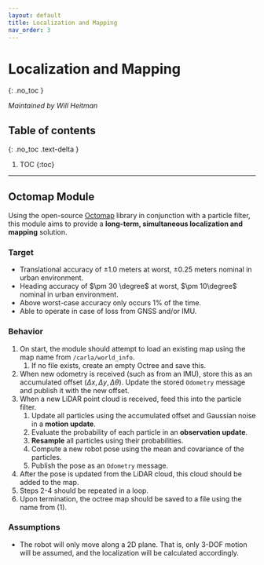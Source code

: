 ```yaml
---
layout: default
title: Localization and Mapping
nav_order: 3
---
```


# Localization and Mapping

{: .no_toc }

_Maintained by Will Heitman_

## Table of contents

{: .no_toc .text-delta }

1. TOC
   {:toc}

---

## Octomap Module

Using the open-source [Octomap](https://octomap.github.io/) library in conjunction with a particle filter, this module aims to provide a **long-term, simultaneous localization and mapping** solution.

### Target

- Translational accuracy of $\pm 1.0$ meters at worst, $\pm 0.25$ meters nominal in urban environment.
- Heading accuracy of $\pm 30 \degree$ at worst, $\pm 10\degree$ nominal in urban environment.
- Above worst-case accuracy only occurs 1% of the time.
- Able to operate in case of loss from GNSS and/or IMU.

### Behavior

1. On start, the module should attempt to load an existing map using the map name from `/carla/world_info`.
   1. If no file exists, create an empty Octree and save this.
2. When new odometry is received (such as from an IMU), store this as an accumulated offset $(\Delta x, \Delta y, \Delta \theta)$. Update the stored `Odometry` message and publish it with the new offset.
3. When a new LiDAR point cloud is received, feed this into the particle filter.
   1. Update all particles using the accumulated offset and Gaussian noise in a **motion update**.
   2. Evaluate the probability of each particle in an **observation update**.
   3. **Resample** all particles using their probabilities.
   4. Compute a new robot pose using the mean and covariance of the particles.
   5. Publish the pose as an `Odometry` message.
4. After the pose is updated from the LiDAR cloud, this cloud should be added to the map.
5. Steps 2-4 should be repeated in a loop.
6. Upon termination, the octree map should be saved to a file using the name from (1).

### Assumptions

- The robot will only move along a 2D plane. That is, only 3-DOF motion will be assumed, and the localization will be calculated accordingly.

